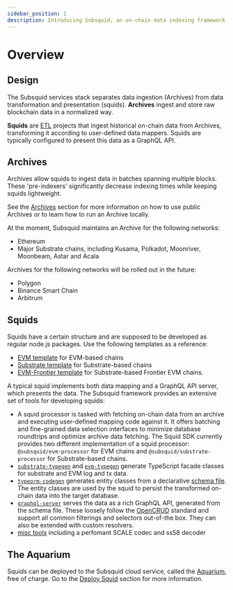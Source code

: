 ```yaml
---
sidebar_position: 1
description: Introducing Subsquid, an on-chain data indexing framework and platform for serverless Web3 APIs.
---
```


# Overview

## Design

The Subsquid services stack separates data ingestion (Archives) from data transformation and presentation (squids). 
**Archives** ingest and store raw blockchain data in a normalized way. 

**Squids** are [ETL](https://en.wikipedia.org/wiki/Extract,_transform,_load) projects that ingest historical on-chain data from Archives, transforming it according to user-defined data mappers. Squids are typically configured to present this data as a GraphQL API.  

## Archives

Archives allow squids to ingest data in batches spanning multiple blocks. These 'pre-indexers' significantly decrease indexing times while keeping squids lightweight.

See the [Archives](/archives/) section for more information on how to use public Archives or to learn how to run an Archive locally. 

At the moment, Subsquid maintains an Archive for the following networks:

- Ethereum
- Major Substrate chains, including Kusama, Polkadot, Moonriver, Moonbeam, Astar and Acala

Archives for the following networks will be rolled out in the future:

- Polygon
- Binance Smart Chain
- Arbitrum

## Squids

Squids have a certain structure and are supposed to be developed as regular node.js packages. 
Use the following templates as a reference:
- [EVM template](https://github.com/subsquid/squid-ethereum-template) for EVM-based chains
- [Substrate template](https://github.com/subsquid/squid-substrate-template) for Substrate-based chains
- [EVM-Frontier template](https://github.com/subsquid/https://github.com/subsquid/squid-frontier-evm-template) for Substrate-based Frontier EVM chains.

A typical squid implements both data mapping and a GraphQL API server, which presents the data. The Subsquid framework provides an extensive set of tools for developing squids:

- A squid processor is tasked with fetching on-chain data from an archive and executing user-defined mapping code against it. It offers batching and fine-grained data selection interfaces to minimize database roundtrips and optimize archive data fetching. The Squid SDK currently provides two different implementation of a squid processor: `@subsquid/evm-processor` for EVM chains and `@subsquid/substrate-processor` for Substrate-based chains.
- [`substrate-typegen`](https://github.com/subsquid/squid/tree/master/substrate-typegen) and [`evm-typegen`](https://github.com/subsquid/squid/tree/master/evm-typegen) generate TypeScript facade classes for substrate and EVM log and tx data. 
- [`typeorm-codegen`](https://github.com/subsquid/squid/tree/master/typeorm-codegen) generates entity classes from a declarative [schema file](/develop-a-squid/schema-file). The entity classes are used by the squid to persist the transformed on-chain data into the target database.
- [`graphql-server`](https://github.com/subsquid/squid/tree/master/graphql-server) serves the data as a rich GraphQL API, generated from the schema file. These loosely follow the [OpenCRUD](https://www.opencrud.org/) standard and support all common filterings and selectors out-of-the box. They can also be extended with custom resolvers.
- [misc tools](https://github.com/subsquid/squid#other-tools) including a perfomant SCALE codec and ss58 decoder

## The Aquarium

Squids can be deployed to the Subsquid cloud service, called the [Aquarium](https://app.subsquid.io), free of charge. Go to the [Deploy Squid](/deploy-squid) section for more information.

